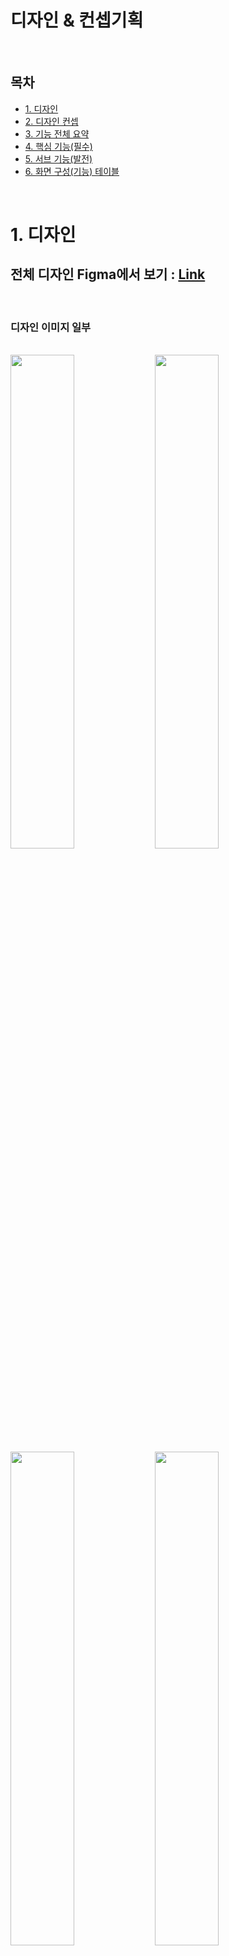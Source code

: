 # 디자인 & 컨셉기획

<br>

## 목차
- [1. 디자인](#1.-디자인)
- [2. 디자인 컨셉](#2.-디자인-컨셉)
- [3. 기능 전체 요약](#3.-기능-전체-요약)
- [4. 핵심 기능(필수)](#4.-핵심-기능(필수))
- [5. 서브 기능(발전)](#5.-서브-기능(발전))
- [6. 화면 구성(기능) 테이블](#6.-화면-구성(기능)-테이블)

<br>

# 1. 디자인

## 전체 디자인 Figma에서 보기 : [Link](https://www.figma.com/file/Zj3q1FY4OUMf2ZNR5qZRiZ/tupli---UCC-%EC%B5%9C%EC%A2%85?node-id=0%3A1)

<br>

### 디자인 이미지 일부

<br>

<img width="45%" src="https://user-images.githubusercontent.com/55949647/154180742-286bf32b-97af-4bc7-91eb-70c5b2f86c6b.png"/>
<img width="45%" src="https://user-images.githubusercontent.com/55949647/154187788-b88b5a3c-2688-4d94-8b6c-12bee42e176f.png"/>
<img width="45%" src="https://user-images.githubusercontent.com/55949647/154187324-3d896b27-1721-4c90-a6bd-74a9a0c0b1d7.png"/>
<img width="45%" src="https://user-images.githubusercontent.com/55949647/154187357-ed631bd9-3aa4-4d68-8006-66c2bcdf2c9b.png"/>

<br>

### 전체 디자인은 Figma 링크를 참고해주세요.

<br>

# 2. 디자인 컨셉

> **나의 유튜브 취향을 공유하고 타인의 유튜브 취향을 엿보며,
다양하고 재미있는 유튜브 영상을 사냥하러 다닐 수 있는 커뮤니티**
> 

> **비슷한 취향을 가진 유저들을 위한 소통의 장**
> 
- **컬러**
    
![image](https://user-images.githubusercontent.com/55949647/154189063-10df3fe6-a5f5-4c40-8a19-e9c46038bfff.png)
    
![image](https://user-images.githubusercontent.com/55949647/154189115-811f486a-44af-4676-b617-6bcb81139402.png)
    
- **디자인 컨셉**
    - 기솔
        - 플레이리스트 - CD
        - 방 - CD 플레이어를 트는
        
![image](https://user-images.githubusercontent.com/55949647/154189331-ba906757-52f4-4de1-b9fb-b1dd8dcefbf7.png)

<br>

# 3. 기능 전체 요약

- **플레이리스트**
    - 생성 방식
        - 유저가 직접 골라 생성
        - 서비스 내부적으로 플레이리스트 생성 (알고리즘 방식)
    - CRUD
    - 좋아요
    - 댓글
        - 좋아요/베댓
        - 신고 기능
        - CRUD
        - 회원만 댓글을 달 수 있도록 허용 (익명 테러 방지)
    - 스킵(게시글 큐레이션)
    - 신고 기능
    - 랜덤 플레이리스트
        - 예) 유저들의 선호도를 분석하여 다음 영상을 재생해줌
    - 플레이리스트 명을 사용자 친화적, 감성적으로 넣기 (어떤식으로 구현할지??)
        - = 플레이리스트를 사용자가 덜 지루하게 느끼게 하는 방법
        - 예시 ) 주말 오후 배고픈 00을 위한 먹방 플레이리스트, INFJ를 위한 쉽게 배우는 경제학 플레이리스트
    - 특정 플레이리스트를 팝업 형태로 넣어 추천하기 (광고/방해 느낌이 날 위험도 있을 것 같음)
        - 하나의 플레이리스트를 모달 형태로 이런 플리는 어떠세요? 라며 사용자에게 추천해주기
        - 아직 팝업이 나오는 지점은 미정
    - 플레이리스트의 CD 애니메이션
        - 방에서 시청 시작시 애니메이션 후 페이드아웃되는 형태
        - 보지 않은 플리랑/본 플리랑 테두리 색 다르게 처리
            - 인스타그램 스토리 참조. 액션은 없지만 있는 듯한 느낌.

<br>        

- **영상 함께보기**
    - **플레이룸 생성**
        - 제목
        - 내용
        - 플레이리스트선택 or 영상 선택
        - 태그
        - 공개 범위 설정
            - 전체 공개, 일부 공개, 비공개
            - 초대 기능
                - 비공개의 경우, 친구 그룹별 초대 기능 (알림/링크 공유)
                - 카카오톡 공유하기
                - 랜덤 유저에게 스트리밍 초대장 보내기 기능
                    - 무작위/선호 취향 기준
                    - 이메일을 통한 초대
                - 유저 별로 초대장을 맞팔 기준으로 받을지 설정 가능
        - 최대 유저 수 설정
        - 영상 시간 조작 권한 설정
        - 시청 시간 지정
            - 영구/특정 기간 동안만
        - 시간 내 종료시 반복 재생 기본값
        - 음성 허용 여부
            - 방장/유저별 권한 설정
        - 랜덤 스트리밍(옵션)

<br>

- **함께 시청하기**
    - 채팅
        - 텍스트 채팅
            - 특정 유저 메시지 숨김 기능
                - 다른 사람의 채팅 메세지를 1초간 누르면 숨김
                - 다수에게 숨김을 당한 유저는 일정 시간 블라인드 처리
                    - 채팅을 쳐도 다른사람에게 전달 안됨 (메세지만 숨기는게 아니라 아예 안뜨도록)
                    - 또 자기가 숨겨졌다는 사실은 본인은 모름
            - 이모지
        - 음성 채팅
        - 채팅창에서 유저별 팔로우/프로필 페이지 이동
        - 채팅방 효과 (예시?)
    - 시청 도중 영상 추가 기능
        - 플레이리스트 작성자의 경우, 새로 수정한 방으로 저장할지 선택 가능
    - 강제 퇴장 기능
        - 운영자
    - 신고 기능
        - vote-kick처럼 참여자의 일정 비율 이상 신고하면 바로 퇴장
    - 방장 카메라 화면 공유
    - 장시간 미재생시 비활성화(상태변화)
        - 빨간색(ON PLAY) ⇒ 회색(ON PLAY)
        - 추천 기준에도 반영가능할듯

<br>

- **네비게이션 바**
    - 상단
        - 로고
        - 알림
            - 알림 종류
                - 앱 내 알림
                    - 상태 알림
                        - ~~님이 유저님의 플레이리스트로 시청 중입니다
                        - 새로운 플레이룸이 시작된 경우 팔로워들에게 알림
                            - 장시간 중단된 플레이룸이 재개된 경우 팔로워들에게 알림
                    - 추천 알림 : ~~ 플레이리스트 함께 시청하는 건 어떠신가요?
                - 카카오톡 알림
    - 하단
        - 홈
            - 뉴스피드
                - 팔로우하는 사람이 생성한 플레이리스트/플레이룸 (큐레이션 리스트)
                - 팔로우하는 사람이 공유한 플레이리스트/플레이룸
                    - 시청할 멤버 구하기
        - 검색
            - 인스타 검색 기능 참조
                
        - 만들기
            - 플레이리스트
                - 생성 후 플레이룸 생성할지 여부 확인
            - 플레이룸
                - 기존 플레이리스트로 생성하기
                - 새로 영상 추가해서 생성하기
                    - 0개로 시작도 가능
                    - 플레이 중에 추가가능
                    - 작성자에게 룸을 나갈 때 이걸로 플레이리스트를 생성할지 여부 확인
        - 피드탭
            - 플레이리스트 섹션 (트렌드)
                - 좋아요 상위 10개
                - 키워드 설정 기준으로 노출
            - 플레이룸 섹션 (트렌드)
                - 좋아요 상위 10개
                - 키워드 설정 기준으로 노출
            - 추천 알고리즘 공유
            - 짧게 영상 올리기(보류)
                - 안되면 영상 전체
        - 프로필
    - 뒤로가기 버튼

<br>

- **계정**
    - 로그인
        - 로그인 유도 단계 지정
        - 자동 로그인 여부
    - 회원가입
        - 이메일/닉네임/비밀번호/성별(선택)/생년월일(선택)
        - 회원 타입
            - 이메일 회원 (이메일 고정)
            - OAuth 회원
        - 프로필 이미지
            - 기본
            - 사진 업로드
                - 단, 사진 업로드는 모바일에서 특히 아이폰에서 필히 알아봐야 함
        - 랜덤 닉네임 추천
        - 취향 설정
            - FLO 참고
        - 사용 가이드
    - Page Not Found 페이지
    - Error 페이지
    - 유저 페이지 (유저페이지)
        - 계정 설정
            - 이메일 계정
            - 회원정보 수정
                - 이메일은 고정
                - 비밀번호 변경 가능(OAuth는 OAuth로만 로그인 가능)
                - 닉네임
            - 결제 서비스 등록/해제 - 결제 방식
            - 프리미엄 서비스 등록/해제 - 구독 여부
            - 로그아웃
        - 닉네임 변경
            - 신고 먹은 경우 닉네임 변경 제한
        - 자기소개 글 설정 가능
            - 채널, 플레이리스트 선정 컨셉 소개
        - 프로필 사진 설정 가능
        - 프로필 상단
            - 현재 참여중인 방
            - 취향 데이터 시각화
                - 플레이리스트, 방을 분석해서 해당 유저의 취향 데이터 시각화
                    - ex) 원형 차트로 가장 많이 작성한 플레이리스트 태그 상위 10개
                    - ex) 막대 그래프로 주로 많이 본 유튜브 채널 상위 10개
                - 뱃지 (취향 데이터 시각화)
                    - 3개 정도 설정 가능
                    - 달성시 팝업
                    - 게이미피케이션 적용
        - 프로필 피드
            - 섹션
                - 작성한 플레이리스트
                - 만든 방
                - 큐레이션(스크랩/스킵) 리스트
            - 페이스북 프로필 형태
                
    - 팔로우/스킵
        - 팔로우
            - 좋아하는 유저(스트리밍 운영자 혹은 괜찮은 플레이리스트 작성자)를 팔로우
        - 스킵
            - 싫어하는 유저는 서로 아예 못보게 처리 (상호 소통 완전 차단)
    - 큐레이션 세트 설정
        - 태그 설정
            - 좋아하는 태그 설정
            - 싫어하는 태그 설정
            - 이건 메인 피드에서 노출
        - 알고리즘 설정

<br>

# 4. 핵심 기능(필수)

1. **플레이리스트 만들기
| 2가지 방식 (유저가 직접, 서비스 내부에 이미 있음)**
    - 유저가 직접 플레이리스트를 만듦.
        - 취향에 따라 유튜브 영상을 유저가 묶어서 플레이리스트를 만듦
    - 서비스 내부적으로 직접 플레이리스트를 만듦.
    
    ```
    ‼️ 서비스에서 직접적으로 플레이리스트를 제공하는 것은 
    추천 알고리즘이 들어갈 것 같아서 백엔드와의 논의 필요 ‼️
    ```

<br>    
    
2. **영상 함께 보기**
    1. **플레이리스트를 재생할 방 만들기**
        - 반복 재생 여부
        - 랜덤 플레이리스트 여부
            - 예) 유저들의 선호도를 분석하여 다음 영상을 재생해줌
    2. **방에서 플레이리스트 재생하여 함께 시청하기**
        - 라이브 시간 설정
        - 채팅 기능

<br>        

# 5. 서브 기능(발전)

- 형준
    - 댓글
        - 플레이리스트에 붙는 기능 (cf. 플레이리스트 - 댓글 / 스트리밍 - 채팅)
        - 좋아요 (싫어요는 신고 기능으로 대체)
        - 대댓글 (대댓글은 가리도록)
        - 신고 (싫어요 대용? 좋아요는 이유 없이 가능, 싫어요는 이유 있어야 가능)
        - 작성, 수정, 삭제는 전부 지원
        - 회원만 댓글을 달 수 있도록 허용 (익명 테러 방지)
    - 채팅
        - 스트리밍에 붙는 기능
        - 메세지 숨김 가능 (다른 사람의 채팅 메세지를 1초간 누르면 숨김)
        - 다수에게 숨김을 당한 유저는 일정 시간 블라인드 처리 📌
            - 채팅을 쳐도 다른사람에게 전달 안됨 (메세지만 숨기는게 아니라 아예 안뜨도록)
            - 또 자기가 숨겨졌다는 사실은 본인은 모름
    - 계정 설정
        - 이메일은 고정
        - 이메일 계정 비밀번호 변경 가능 (OAuth는 OAuth로만 로그인 가능)
        - 컨텐츠 차단 기능 (싫어하는 태그, 싫어하는 유저, 싫어하는 플레이 리스트)
            - 스킵 기능(명세)
        - 특히, 싫어하는 유저는 서로 아예 못보게 처리 (상호 소통 완전 차단)
    - 유저 페이지
        - 닉네임 변경 가능 (신고 먹은 경우 닉네임 변경 제한?)
        - 자기소개 글 설정 가능 (채널, 플레이리스트 선정 컨셉 소개)
        - 프로필 사진 설정 가능
        - 즐겨찾기 기능 (좋아하는 태그, 좋아하는 플레이리스트로 바로 이동)
            - 스크랩 기능(명세)
        - 트위터나 카카오스토리같은 짧은길이(140자 정도)의 SNS 기능 추가하면?
    - 팔로우
        - 좋아하는 유저(스트리밍 운영자 혹은 괜찮은 플레이리스트 작성자)를 팔로우
        - 새로운 플레이리스트를 작성한 경우 팔로워들에게 알림 전송
        - 새로운 SNS 글을 올린 경우에도 알림 전송?? (글은 보고싶지 않은 사람은???)
        - 새로운 스트리밍이 시작된 경우 팔로워들에게 알림 전송
        - 장시간(1시간 이상?) 중단된 스트리밍이 재개된 경우 팔로워들에게 알림 전송
    

---

- 기솔
    - 추천 알고리즘 공유
    - 랜덤 스트리밍
    - 프로필 뱃지 (게이미피케이션 적용) 🍎
        - 달성시 팝업
    - 함께 시청할 방 만들기
        - 공개/비공개
        - 비공개의 경우, 친구 그룹별 초대 기능 (알림/링크 공유)
            - 카카오톡 공유하기
        - 태그 설정
        - 영상 시간 조작 권한 설정
        - 시청 시간 지정
            - 영구/특정 기간 동안만
    - 함께 시청하기
        - 방장 카메라 화면 공유 및 음성 송출
        - 강제 퇴장 기능 (운영자) 📌
        - 신고 기능 (vote-kick)
        - 채팅창에서 유저별 팔로우/프로필 페이지 이동
    - 시청 도중 영상 추가 기능
        - 플레이리스트 작성자의 경우, 새로 수정한 방으로 저장할지 선택 가능
    - 프로필 페이지
        - 작성한 플레이리스트/최신 참여한 방
        - 플레이리스트, 방을 분석해서 해당 유저의 취향 데이터 시각화 🍎 📌
            - ex) 원형 차트로 가장 많이 작성한 플레이리스트 태그 상위 10개
            - ex) 막대 그래프로 주로 많이 본 유튜브 채널 상위 10개
    - 푸시 알림
        - 상태 알림 : ~~님이 유저님의 플레이리스트로 시청 중입니다
        - 추천 알림 : ~~ 플레이리스트 함께 시청하는 건 어떠신가요?
    - 뉴스피드
        - 팔로우하는 사람이 올린 플레이리스트, 팔로우하는 사람이 공유한 플레이리스트/방, 팔로우하는 사람이 시청중인 방
        - 시청할 멤버 구하기 게시글
        - 짧게 영상 올리기 게시글 (된다면)
    - 베댓 기능
    

---

- 하영
    - 회원
        - 로그인
            - 로그인 유도 단계 지정
            - 자동 로그인 여부
        - 로그아웃
        - 회원가입
            - 랜덤 아이디 추천 📌
            - 프로필 기본 이미지, 그 외 사진 업로드 가능하도록(단, 사진 업로드는 모바일에서 특히 아이폰에서 필히 알아봐야함)
        - 회원정보 수정
        - 결제 서비스 등록/해제
            - 어떤 결제 방식 사용할 지
        - 프리미엄 서비스 등록/해제
            - 튜플리 서비스 구독 여부
        
    - 메인
        - 알림
            - 알림이 왔을 때 추가 액션 등을 사용자에게 보여주기
                - 단, 모바일 앱이 아니라 웹이라서 폰에 알림을 주는 게 힘듦.
                - 실시간 백그라운드 알림은 힘드나, 유저의 특정 액션에 대한 알림이나 행동 유도를 위한 것들은 가능하니, 이를 이용하는 것도 좋을 듯
                - 단순 알림 보다 더 좋은 워딩을 통해 함께 소통하는 서비스임을 사용자에게 느끼게 해줘도 좋을 듯
                - 카카오톡 알림 연동하면 어떨지 🍎📌
                
        - 플레이리스트
            - 플레이리스트 명을 사용자 친화적, 감성적으로 넣기
                - = 플레이리스트를 사용자가 덜 지루하게 느끼게 하는 방법
                - 예시 ) 주말 오후 배고픈 00을 위한 먹방 플레이리스트, INFJ를 위한 쉽게 배우는 경제학 플레이리스트
            - 특정 플레이리스트를 팝업 형태로 넣어 추천하기 📌
                - 하나의 플레이리스트를 모달 형태로 이런 플리는 어떠세요? 라며 사용자에게 추천해주기
                - 아직 팝업이 나오는 지점은 미정
            - 시청한 플레이리스트는 테두리 색변경과 같이 처리하면 좋을듯
            - 플레이리스트의 CD가 애니메이션을 하는 지점이 어디일까?
                - 모바일이라 마우스 오버가 안됨. 클릭한 뒤에 돌아가고 페이지가 로드 되면, 지루할 수 있음. 1-2번은 괜찮지만 플레이리스트를 탐색할 때마다 애니메이션을 기다려야 한다면 지루할 것 같음
                - ⇒ 방에서 시청 시작시 애니메이션 후 페이드아웃되는 형태
            
        - 추천 스트리밍
            - 스트리밍 시에 주최자가 반드시 영상이나, 오디오가 참여되어야 할 듯
                - 유튜브 영상을 채팅으로만 소통한다..? 나는.. 유튜브 빨리감기로 봐서..
                - 분위기를 주도해줄 사람 필요
                - 스푼 라디오 같은 느낌? 오디오만 했을 때
            - 친구 초대 기능 - 카카오톡 공유 📌🍎
                - 카카오톡 공유를 통하여 알림주기 → 안정된 서비스임을 어필 가능
                - QR도 좋긴 한데, 귀찮다.
                    - 초대하려는 사람과 유저는 보통 비대면인 상태에서 공유하기 때문
            - 실시간 채팅 기능
                - 이 부분에서의 수익 모델 창출도 가능할 듯 (채팅방 효과, 이모티콘 등)
            - 랜덤한 유저에게 스트리밍 **초대장 보내기** 기능 📌🍎
                - 이메일을 통한 초대
                - 서비스 내 알림을 통한 초대
                - 스트리밍 시각 예약 가능
                - 랜덤한 유저 선정 : 무작위, 선호 취향 비슷 등
        
        - 스트리밍 방 생성
            - 방 생성 시 제한 기능
                - 스트리밍 시간
                - 최대 유저 수
                - 공개 범위 설정
                    - 전체 공개, 일부 공개, 비공개
                - 초대장 발송 여부

<br>

# 6. 화면 구성(기능) 테이블

<br>

## 기능명세서 Notion에서 보기 : [Link](https://extreme-xylocarp-87d.notion.site/3a319a17615641a9a1b298e3d780e286?v=818fc3b14cd74d53a48362557ceab9de)

<br>

![화면구성(기능)](https://user-images.githubusercontent.com/55949647/154224231-32848fb2-90b3-4d0c-81f4-e65531073854.png)

<br>

### 자세히 보려면 Notion 링크를 참고해주세요.